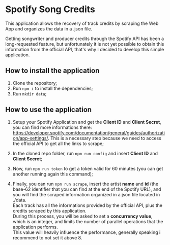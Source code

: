 # Spotify Song Credits

This application allows the recovery of track credits by scraping the Web App and organizes the data in a .json file.

Getting songwriter and producer credits through the Spotify API has been a long-requested feature, but unfortunately it is not yet possible to obtain this information from the official API, that's why I decided to develop this simple application.

## How to install the application
1. Clone the repository;
2. Run `npm i` to install the dependencies;
3. Run `mkdir data`;

## How to use the application
1. Setup your Spotify Application and get the **Client ID** and **Client Secret**, you can find more informations there: <https://developer.spotify.com/documentation/general/guides/authorization/app-settings/>.
This is a necessary step because we need to access the official API to get all the links to scrape;

2. In the cloned repo folder, run `npm run config` and insert **Client ID** and **Client Secret**;

3. Now, run `npm run token` to get a token valid for 60 minutes (you can get another running again this command);

4. Finally, you can run `npm run scrape`, insert the artist **name** and **id** (the base-62 identifier that you can find at the end of the Spotify URL), and you will find the scraped information organized in a json file located in ./data.<br/>Each track has all the informations provided by the official API, plus the credits scraped by this application.<br/>During this process, you will be asked to set a **concurrency value**, which is an integer, and limits the number of parallel operations that the application performs.<br/>This value will heavily influence the performance, generally speaking i recommend to not set it above 8.








